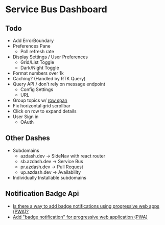 # Service Bus Dashboard

## Todo


* Add ErrorBoundary
* Preferences Pane
  * Poll refresh rate
* Display Settings / User Preferences
  * Grid/List Toggle
  * Dark/Night Toggle
* Format numbers over 1k
* Caching? (Handled by RTK Query)
* Query API / don't rely on message endpoint
  * Config Settings
  * URL
* Group topics w/ [row span](https://github.com/mui-org/material-ui-x/issues/207)
* Fix horizontal grid scrollbar
* Click on row to expand details
* User Sign in
  * OAuth

## Other Dashes

* Subdomains
  * azdash.dev -> SideNav with react router
  * sb.azdash.dev -> Service Bus
  * pr.azdash.dev -> Pull Request
  * up.azdash.dev -> Availability
* Individually Installable subdomains

## Notification Badge Api

* [Is there a way to add badge notifications using progressive web apps (PWA)?](https://stackoverflow.com/q/45377604/1366033)
* [Add "badge notification" for progressive web application (PWA)](https://stackoverflow.com/q/46549206/1366033)

